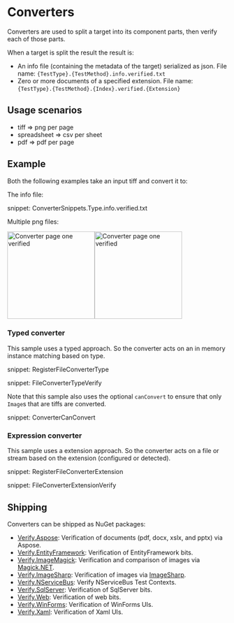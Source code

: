 # Converters

Converters are used to split a target into its component parts, then verify each of those parts.

When a target is split the result the result is:

 * An info file (containing the metadata of the target) serialized as json. File name: `{TestType}.{TestMethod}.info.verified.txt`
 * Zero or more documents of a specified extension. File name: `{TestType}.{TestMethod}.{Index}.verified.{Extension}`


## Usage scenarios

 * tiff => png per page
 * spreadsheet => csv per sheet
 * pdf => pdf per page


## Example

Both the following examples take an input tiff and convert it to:

The info file:

snippet: ConverterSnippets.Type.info.verified.txt

Multiple png files:

<img src="../src/Verify.Tests/Snippets/ConverterSnippets.Type.00.verified.png" alt="Converter page one verified" width="200"><img src="../src/Verify.Tests/Snippets/ConverterSnippets.Type.01.verified.png" alt="Converter page one verified" width="200">


### Typed converter

This sample uses a typed approach. So the converter acts on an in memory instance matching based on type.

snippet: RegisterFileConverterType

snippet: FileConverterTypeVerify

Note that this sample also uses the optional `canConvert` to ensure that only `Image`s that are tiffs are converted.

snippet: ConverterCanConvert


### Expression converter

This sample uses a extension approach. So the converter acts on a file or stream based on the extension (configured or detected).

snippet: RegisterFileConverterExtension

snippet: FileConverterExtensionVerify


## Shipping

Converters can be shipped as NuGet packages:

 * [Verify.Aspose](https://github.com/VerifyTests/VerifyTests.Aspose): Verification of documents (pdf, docx, xslx, and pptx) via Aspose.
 * [Verify.EntityFramework](https://github.com/VerifyTests/Verify.EntityFramework): Verification of EntityFramework bits.
 * [Verify.ImageMagick](https://github.com/VerifyTests/Verify.ImageMagick): Verification and comparison of images via [Magick.NET](https://github.com/dlemstra/Magick.NET).
 * [Verify.ImageSharp](https://github.com/VerifyTests/Verify.ImageSharp): Verification of images via [ImageSharp](https://github.com/SixLabors/ImageSharp).
 * [Verify.NServiceBus](https://github.com/NServiceBusExtensions/Verify.NServiceBus): Verify NServiceBus Test Contexts.
 * [Verify.SqlServer](https://github.com/VerifyTests/Verify.SqlServer): Verification of SqlServer bits.
 * [Verify.Web](https://github.com/VerifyTests/Verify.Web): Verification of web bits.
 * [Verify.WinForms](https://github.com/VerifyTests/Verify.WinForms): Verification of WinForms UIs.
 * [Verify.Xaml](https://github.com/VerifyTests/Verify.Xaml): Verification of Xaml UIs.